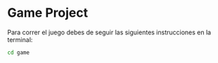 # Game Project

Para correr el juego debes de seguir las siguientes instrucciones en la terminal:

```sh
cd game
```
